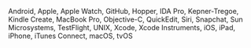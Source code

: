 Android, Apple, Apple Watch, GitHub, Hopper, IDA Pro, Kepner-Tregoe, Kindle Create, MacBook Pro, Objective-C, QuickEdit, Siri, Snapchat, Sun Microsystems, TestFlight, UNIX, Xcode, Xcode Instruments, iOS, iPad, iPhone, iTunes Connect, macOS, tvOS
